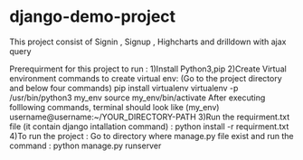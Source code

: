 # django-demo-project
This project consist of Signin , Signup , Highcharts and drilldown with ajax query 

Prerequirment for this project to run :
 1)Install Python3,pip
 2)Create Virtual environment
      commands to create virtual env: (Go to the project directory and below four commands)
         pip install virtualenv 
         virtualenv -p /usr/bin/python3 my_env
         source my_env/bin/activate
   After executing folllowing commands, terminal should look like
        (my_env) username@username:~/YOUR_DIRECTORY-PATH
 3)Run the requirment.txt file (it contain django intallation command) : python install -r requirment.txt 
 4)To run the project : Go to directory where manage.py file exist and run the command : python manage.py runserver 

